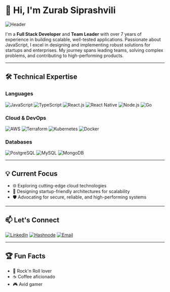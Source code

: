 # 👋 Hi, I'm Zurab Siprashvili

![Header](https://github.com/user-attachments/assets/a61f4ec2-bb8a-4a2a-b42e-fff2fd27e8d4)


I'm a **Full Stack Developer** and **Team Leader** with over 7 years of experience in building scalable, well-tested applications. Passionate about JavaScript, I excel in designing and implementing robust solutions for startups and enterprises. My journey spans leading teams, solving complex problems, and contributing to high-performing products.

---

## 🛠️ Technical Expertise

### Languages

![JavaScript](https://img.shields.io/badge/-JavaScript-F7DF1E?logo=javascript&logoColor=black)
![TypeScript](https://img.shields.io/badge/-TypeScript-3178C6?logo=typescript&logoColor=white)
![React.js](https://img.shields.io/badge/-React-61DAFB?logo=react&logoColor=black)
![React Native](https://img.shields.io/badge/-React%20Native-61DAFB?logo=react&logoColor=black)
![Node.js](https://img.shields.io/badge/-Node.js-339933?logo=node.js&logoColor=white)
![Go](https://img.shields.io/badge/-Go-00ADD8?logo=go&logoColor=white)

### Cloud & DevOps

![AWS](https://img.shields.io/badge/-AWS-232F3E?logo=amazon-aws&logoColor=white)
![Terraform](https://img.shields.io/badge/-Terraform-623CE4?logo=terraform&logoColor=white)
![Kubernetes](https://img.shields.io/badge/-Kubernetes-326CE5?logo=kubernetes&logoColor=white)
![Docker](https://img.shields.io/badge/-Docker-2496ED?logo=docker&logoColor=white)

### Databases

![PostgreSQL](https://img.shields.io/badge/-PostgreSQL-4169E1?logo=postgresql&logoColor=white)
![MySQL](https://img.shields.io/badge/-MySQL-4479A1?logo=mysql&logoColor=white)
![MongoDB](https://img.shields.io/badge/-MongoDB-47A248?logo=mongodb&logoColor=white)

---

## 💡 Current Focus

- 🌐 Exploring cutting-edge cloud technologies
- 🚀 Designing startup-friendly architectures for scalability
- 🛡️ Advocating for secure, reliable, and high-performing systems

---

## 📫 Let's Connect

[![LinkedIn](https://img.shields.io/badge/-LinkedIn-0077B5?logo=linkedin&logoColor=white)](https://www.linkedin.com/in/zz-siprashvili)
[![Hashnode](https://img.shields.io/badge/-Hashnode-2962FF?logo=hashnode&logoColor=white)](https://hashnode.com/@Zzurab)
[![Email](https://img.shields.io/badge/-Email-D14836?logo=gmail&logoColor=white)](mailto:zz.siprashvili@gmail.com)

---

## 🏆 Fun Facts

- 🎸 Rock'n Roll lover
- ☕ Coffee aficionado
- 🎮 Avid gamer
